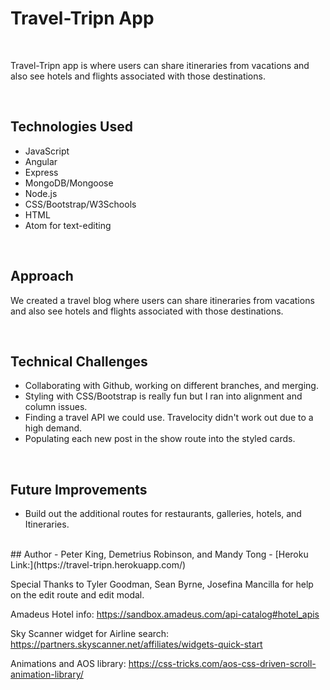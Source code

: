 # Travel-Tripn App

<br>

Travel-Tripn app is where users can share itineraries from vacations and also see hotels and flights associated with those destinations.

<br>

## Technologies Used

- JavaScript
- Angular
- Express
- MongoDB/Mongoose
- Node.js
- CSS/Bootstrap/W3Schools
- HTML
- Atom for text-editing

<br>

## Approach

We created a travel blog where users can share itineraries from vacations and also see hotels and flights associated with those destinations.

<br>

## Technical Challenges

- Collaborating with Github, working on different branches, and merging.
- Styling with CSS/Bootstrap is really fun but I ran into alignment and column issues.
- Finding a travel API we could use. Travelocity didn't work out due to a high demand.
- Populating each new post in the show route into the styled cards.

<br>

## Future Improvements

- Build out the additional routes for restaurants, galleries, hotels, and Itineraries.


<br>
## Author
- Peter King, Demetrius Robinson, and Mandy Tong
- [Heroku Link:](https://travel-tripn.herokuapp.com/)


Special Thanks to Tyler Goodman, Sean Byrne, Josefina Mancilla for help on the edit route and edit modal.

Amadeus Hotel info:
https://sandbox.amadeus.com/api-catalog#hotel_apis

Sky Scanner widget for Airline search:
https://partners.skyscanner.net/affiliates/widgets-quick-start

Animations and AOS library:
https://css-tricks.com/aos-css-driven-scroll-animation-library/



<br>
